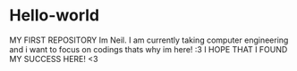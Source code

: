 # Hello-world
MY FIRST REPOSITORY
Im Neil. I am currently taking computer engineering and i want to focus on codings thats why im here! :3 
I HOPE THAT I FOUND MY SUCCESS HERE! <3
